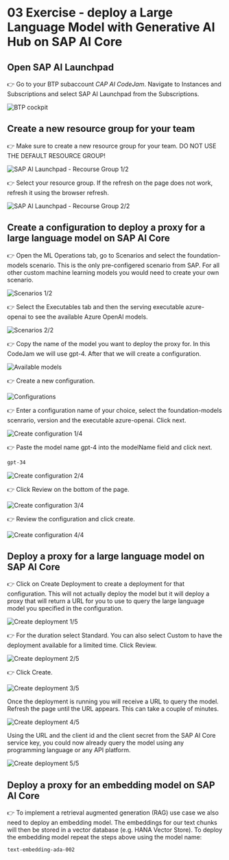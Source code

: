 # 03 Exercise - deploy a Large Language Model with Generative AI Hub on SAP AI Core

## Open SAP AI Launchpad
👉 Go to your BTP subaccount *CAP AI CodeJam*. Navigate to Instances and Subscriptions and select SAP AI Launchpad from the Subscriptions.

![BTP cockpit](assets/2024-07-17_14-43-29copy.png)

## Create a new resource group for your team
👉 Make sure to create a new resource group for your team. DO NOT USE THE DEFAULT RESOURCE GROUP!

![SAP AI Launchpad - Recourse Group 1/2](assets/2024-07-22_10-47-54.png)

👉 Select your resource group. If the refresh on the page does not work, refresh it using the browser refresh.

![SAP AI Launchpad - Recourse Group 2/2](assets/2024-07-22_10-51-07.png)

## Create a configuration to deploy a proxy for a large language model on SAP AI Core

👉 Open the ML Operations tab, go to Scenarios and select the foundation-models scenario. This is the only pre-configered scenario from SAP. For all other custom machine learning models you would need to create your own scenario.

![Scenarios 1/2](assets/2024-07-22_12-52-11.png)

👉 Select the Executables tab and then the serving executable azure-openai to see the available Azure OpenAI models.

![Scenarios 2/2](assets/2024-07-22_13-04-27.png)

👉 Copy the name of the model you want to deploy the proxy for. In this CodeJam we will use gpt-4.
After that we will create a configuration.

![Available models](assets/2024-07-22_13-04-40.png)

👉 Create a new configuration.

![Configurations](assets/2024-07-22_13-15-51.png)

👉 Enter a configuration name of your choice, select the foundation-models scenrario, version and the executable azure-openai. Click next.

![Create configuration 1/4](assets/2024-07-16_16-42-19.png)

👉 Paste the model name gpt-4 into the modelName field and click next.

```sh
gpt-34
```

![Create configuration 2/4](assets/2024-07-16_16-42-54.png)

👉 Click Review on the bottom of the page.

![Create configuration 3/4](assets/2024-07-16_16-43-20.png)

👉 Review the configuration and click create.

![Create configuration 4/4](assets/2024-07-16_16-43-35.png)

## Deploy a proxy for a large language model on SAP AI Core

👉 Click on Create Deployment to create a deployment for that configuration. This will not actually deploy the model but it will deploy a proxy that will return a URL for you to use to query the large language model you specified in the configuration.

![Create deployment 1/5](assets/2024-07-16_16-43-57.png)

👉 For the duration select Standard. You can also select Custom to have the deployment available for a limited time. Click Review.

![Create deployment 2/5](assets/2024-07-16_16-44-17.png)

👉 Click Create.

![Create deployment 3/5](assets/2024-07-16_16-44-32.png)

Once the deployment is running you will receive a URL to query the model. Refresh the page until the URL appears. This can take a couple of minutes.

![Create deployment 4/5](assets/2024-07-16_16-44-49.png)

Using the URL and the client id and the client secret from the SAP AI Core service key, you could now already query the model using any programming language or any API platform.

![Create deployment 5/5](assets/2024-07-16_16-51-40.png)

## Deploy a proxy for an embedding model on SAP AI Core
👉 To implement a retrieval augmented generation (RAG) use case we also need to deploy an embedding model. The embeddings for our text chunks will then be stored in a vector database (e.g. HANA Vector Store). To deploy the embedding model repeat the steps above using the model name: 
```sh
text-embedding-ada-002
```
